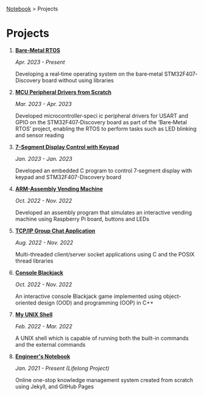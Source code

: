 <a href="../">Notebook</a> > Projects

# Projects



1. **<a href="./bare-metal-rtos">Bare‑Metal RTOS</a>** 

   *Apr. 2023 - Present*

   Developing a real‐time operating system on the bare‐metal STM32F407‐Discovery board without using libraries

2. **<a href="./mcu-peripheral-drivers-from-scratch">MCU Peripheral Drivers from Scratch</a>** 

   *Mar. 2023 - Apr. 2023*

   Developed microcontroller‐speci ic peripheral drivers for USART and GPIO on the STM32F407‐Discovery board as part of the ’Bare‐Metal RTOS’ project, enabling the RTOS to perform tasks such as LED blinking and sensor reading

3. **<a href="./7-segment-display-control-with-keypad">7-Segment Display Control with Keypad</a>**

   *Jan. 2023 - Jan. 2023*

   Developed an embedded C program to control 7‐segment display with keypad and STM32F407-Discovery board

4. **<a href="./arm-assembly-vending-machine">ARM-Assembly Vending Machine</a>**

   *Oct. 2022 - Nov. 2022*

   Developed an assembly program that simulates an interactive vending machine using Raspberry Pi board, buttons and LEDs

5. **<a href="./tcpip-group-chat-application">TCP/IP Group Chat Application</a>**

   *Aug. 2022 - Nov. 2022*

   Multi-threaded client/server socket applications using C and the POSIX thread libraries

6. **<a href="./console-blackjack">Console Blackjack</a>**

   *Oct. 2022 - Nov. 2022*

   An interactive console Blackjack game implemented using object-oriented design (OOD) and programming (OOP) in C++

7. **<a href="./my-unix-shell">My UNIX Shell</a>**

   *Feb. 2022 - Mar. 2022*

   A UNIX shell which is capable of running both the built-in commands and the external commands

8. **<a href="./engineers-notebook">Engineer's Notebook</a>**

   *Jan. 2021 - Present (Lifelong Project)*

   Online one-stop knowledge management system created from scratch using Jekyll, and GitHub Pages

